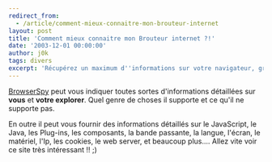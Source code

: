 ```yaml
---
redirect_from:
  - /article/comment-mieux-connaitre-mon-brouteur-internet
layout: post
title: 'Comment mieux connaitre mon Brouteur internet ?!'
date: '2003-12-01 00:00:00'
author: j0k
tags: divers
excerpt: 'Récupérez un maximum d''informations sur votre navigateur, grâce à un pseudo espion'
---
```


[BrowserSpy](http://gemal.dk/browserspy/) peut vous indiquer toutes sortes d'informations détaillées sur **vous** et **votre explorer**. Quel genre de choses il supporte et ce qu'il ne supporte pas.

En outre il peut vous fournir des informations détaillés sur le JavaScript, le Java, les Plug-ins, les composants, la bande passante, la langue, l'écran, le matériel, l'Ip, les cookies, le web server, et beaucoup plus....   Allez vite voir ce site très intéressant !! ;)
